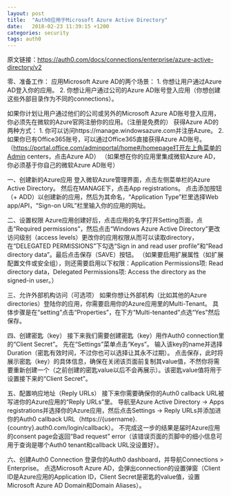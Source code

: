 ```yaml
---
layout: post
title:  "Auth0应用于Microsoft Azure Active Directory"
date:   2018-02-23 11:39:15 +1200
categories: security
tags: auth0
---
```

原文链接：https://auth0.com/docs/connections/enterprise/azure-active-directory/v2

零、准备工作：
应用Microsoft Azure AD的两个场景：
    1. 你想让用户通过Azure AD登入你的应用。
    2. 你想让用户通过公司的Azure AD账号登入应用（你想创建这些外部目录作为不同的connections）。

如果你计划让用户通过他们的公司或另外的Microsoft Azure AD账号登入应用，你必须先在微软的Azure官网注册你的应用。（注册是免费的）
    获得Azure AD的两种方式：
    1. 你可以访问https://manage.windowsazure.com并注册Azure。
    2. 如果你已有Office365账号，可以通过Office365直接获得Azure AD账号。（https://portal.office.com/adminportal/home#/homepage打开左上角菜单的Admin centers，点击Azure AD）
    （如果想在你的应用里集成微软Azure AD，你必须基于你自己的微软Azure AD账号）

<!-- more -->

一、创建新的Azure应用
    登入微软Azure管理界面，点击左侧菜单栏的Azure Active Directory。
    然后在MANAGE下，点击App registrations。
    点击添加按钮（+ ADD）以创建新的应用，然后为其命名，“Application Type”栏里选择Web app/API，“Sign-on URL”栏里输入你的应用的网址。

二、设置权限
    Azure应用创建好后，点击应用的名字打开Setting页面，点击“Required permissions”，然后点击“Windows Azure Active Directory”更改访问级别（access levels）更改你的应用权限从而可以读取directory，在“DELEGATED PERMISSIONS”下勾选“Sign in and read user profile”和“Read directory data”。最后点击保存（SAVE）按钮。
    （如果要启用扩展属性（如扩展配置文件或安全组），则还需要启用以下权限：Application Permissions项: Read directory data，Delegated Permissions项: Access the directory as the signed-in user。）

三、允许外部机构访问（可选项）
    如果你想让外部机构（比如其他的Azure directories）登陆你的应用，你需要启用你的Azure应用里的Multi-Tenant。
    具体步骤是在“setting”点击“Properties”，在下方“Multi-tenanted”点选“Yes”然后保存。

四、创建密匙（key）
    接下来我们需要创建密匙（key）用作Auth0 connection里的“Client Secret”。
    先在“Settings”菜单点击“Keys”。
    输入该key的name并选择Duration（密匙有效时间，不过你也可以选择让其永不过期）。
    点击保存，此时将展示密匙（key）的具体信息，确保在关闭该页面前复制其value值，不然你将需要重新创建一个（之前创建的密匙value以后不会再展示）。该密匙value值将用于设置接下来的“Client Secret”。

五、配置响应地址（Reply URLs）
    接下来你需要确保你的Auth0 callback URL被写进你的Azure应用的“Reply URLs”里。
    导航至Azure Active Directory -> Apps registrations并选择你的Azure应用，然后点击Settings -> Reply URLs并添加进你的Auth0 callback URL（https://{username}.{country}.auth0.com/login/callback）。
    不完成这一步的结果是届时Azure应用的consent page会返回“Bad request” error（该错误页面的页脚中的细小信息可用于查询是哪个Auth0 tenant和callback URL没设置好）。

六、创建Auth0 Connection
    登录你的Auth0 dashboard，并导航Connections > Enterprise。
    点选Microsoft Azure AD，会弹出connection的设置弹窗（Client ID是Azure应用的Application ID，Client Secret是密匙的value值，设置Microsoft Azure AD Domain和Domain Aliases）。

